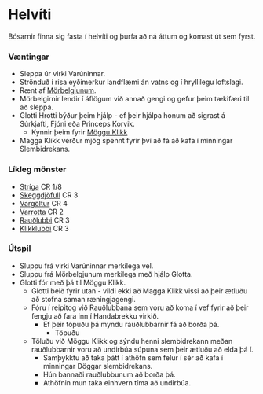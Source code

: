 # Helvíti

Bósarnir finna sig fasta í helvíti og þurfa að ná áttum og komast út sem fyrst.

### Væntingar
- Sleppa úr virki Varúninnar.
- Strönduð í risa eyðimerkur landflæmi án vatns og í hryllilegu loftslagi.
- Rænt af [Mörbelgjunum](/factions/morbelgir.md).
- Mörbelgirnir lendir í áflögum við annað gengi og gefur þeim tækifæri til 
  að sleppa.
- Glotti Hrotti býður þeim hjálp - ef þeir hjálpa honum að sigrast á Súrkjafti, 
  Fjóni eða Princeps Korvik.
  - Kynnir þeim fyrir [Möggu Klikk](/factions/magga_klikk.md)
- Magga Klikk verður mjög spennt fyrir því að fá að kafa í minningar 
  Slembidrekans.

### Líkleg mönster
- [Stríga](https://www.dndbeyond.com/monsters/stirge) CR 1/8
- [Skeggdjöfull](https://www.dndbeyond.com/monsters/bearded-devil) CR 3
- [Vargöltur](https://www.dndbeyond.com/monsters/wereboar) CR 4
- [Varrotta](https://www.dndbeyond.com/monsters/wererat) CR 2
- [Rauðlubbi](https://www.dndbeyond.com/monsters/redcap) CR 3
- [Klikklubbi](https://www.dndbeyond.com/monsters/madcap) CR 3

### Útspil
- Sluppu frá virki Varúninnar merkilega vel.
- Sluppu frá Mörbelgjunum merkilega með hjálp Glotta.
- Glotti fór með þá til Möggu Klikk.
  - Glotti beið fyrir utan - vildi ekki að Magga Klikk vissi að þeir ætluðu að 
    stofna saman ræningjagengi.
  - Fóru í reipitog við Rauðlubbana sem voru að koma í vef fyrir að þeir fengju
    að fara inn í Handabrekku virkið.
    - Ef þeir töpuðu þá myndu rauðlubbarnir fá að borða þá.
      - Töpuðu
  - Töluðu við Möggu Klikk og sýndu henni slembidrekann meðan rauðlubbarnir 
    voru að undirbúa súpuna sem þeir ætluðu að elda þá í.
    - Samþykktu að taka þátt í athöfn sem felur í sér að kafa í minningar 
      Döggar slembidrekans.
    - Hún bannaði rauðlubbunum að borða þá.
    - Athöfnin mun taka einhvern tíma að undirbúa.
